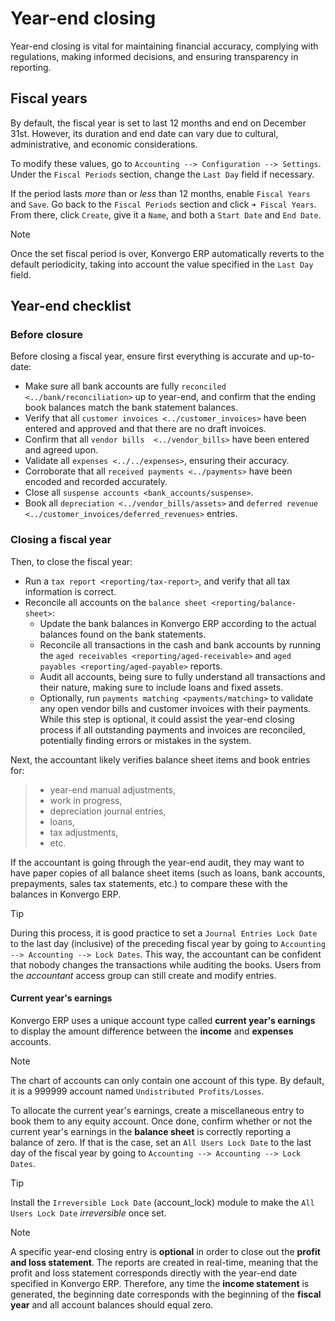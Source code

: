 # Year-end closing

Year-end closing is vital for maintaining financial accuracy, complying
with regulations, making informed decisions, and ensuring transparency
in reporting.

## Fiscal years

By default, the fiscal year is set to last 12 months and end on December
31st. However, its duration and end date can vary due to cultural,
administrative, and economic considerations.

To modify these values, go to
`Accounting --> Configuration --> Settings`. Under the `Fiscal Periods`
section, change the `Last Day` field if necessary.

If the period lasts *more* than or *less* than 12 months, enable
`Fiscal Years` and `Save`. Go back to the `Fiscal Periods` section and
click `➜ Fiscal
Years`. From there, click `Create`, give it a `Name`, and both a
`Start Date` and `End Date`.

> [!NOTE]
> Once the set fiscal period is over, Konvergo ERP automatically reverts to the
> default periodicity, taking into account the value specified in the
> `Last Day` field.

## Year-end checklist

### Before closure

Before closing a fiscal year, ensure first everything is accurate and
up-to-date:

- Make sure all bank accounts are fully
  `reconciled <../bank/reconciliation>` up to year-end, and confirm that
  the ending book balances match the bank statement balances.
- Verify that all `customer invoices <../customer_invoices>` have been
  entered and approved and that there are no draft invoices.
- Confirm that all `vendor bills  <../vendor_bills>` have been entered
  and agreed upon.
- Validate all `expenses <../../expenses>`, ensuring their accuracy.
- Corroborate that all `received payments <../payments>` have been
  encoded and recorded accurately.
- Close all `suspense accounts <bank_accounts/suspense>`.
- Book all `depreciation <../vendor_bills/assets>` and `deferred revenue
  <../customer_invoices/deferred_revenues>` entries.

### Closing a fiscal year

Then, to close the fiscal year:

- Run a `tax report <reporting/tax-report>`, and verify that all tax
  information is correct.
- Reconcile all accounts on the
  `balance sheet <reporting/balance-sheet>`:
  - Update the bank balances in Konvergo ERP according to the actual balances
    found on the bank statements.
  - Reconcile all transactions in the cash and bank accounts by running
    the `aged receivables
    <reporting/aged-receivable>` and
    `aged payables <reporting/aged-payable>` reports.
  - Audit all accounts, being sure to fully understand all transactions
    and their nature, making sure to include loans and fixed assets.
  - Optionally, run `payments matching <payments/matching>` to validate
    any open vendor bills and customer invoices with their payments.
    While this step is optional, it could assist the year-end closing
    process if all outstanding payments and invoices are reconciled,
    potentially finding errors or mistakes in the system.

Next, the accountant likely verifies balance sheet items and book
entries for:

> - year-end manual adjustments,
> - work in progress,
> - depreciation journal entries,
> - loans,
> - tax adjustments,
> - etc.

If the accountant is going through the year-end audit, they may want to
have paper copies of all balance sheet items (such as loans, bank
accounts, prepayments, sales tax statements, etc.) to compare these with
the balances in Konvergo ERP.

> [!TIP]
> During this process, it is good practice to set a
> `Journal Entries Lock Date` to the last day (inclusive) of the
> preceding fiscal year by going to `Accounting -->
> Accounting --> Lock Dates`. This way, the accountant can be confident
> that nobody changes the transactions while auditing the books. Users
> from the *accountant* access group can still create and modify
> entries.

#### Current year's earnings

Konvergo ERP uses a unique account type called **current year's earnings** to
display the amount difference between the **income** and **expenses**
accounts.

> [!NOTE]
> The chart of accounts can only contain one account of this type. By
> default, it is a 999999 account named `Undistributed Profits/Losses`.

To allocate the current year's earnings, create a miscellaneous entry to
book them to any equity account. Once done, confirm whether or not the
current year's earnings in the **balance sheet** is correctly reporting
a balance of zero. If that is the case, set an `All Users Lock Date` to
the last day of the fiscal year by going to
`Accounting --> Accounting --> Lock
Dates`.

> [!TIP]
> Install the `Irreversible Lock Date`
> (<span class="title-ref">account_lock</span>) module to make the `All
> Users Lock Date` *irreversible* once set.

> [!NOTE]
> A specific year-end closing entry is **optional** in order to close
> out the **profit and loss statement**. The reports are created in
> real-time, meaning that the profit and loss statement corresponds
> directly with the year-end date specified in Konvergo ERP. Therefore, any time
> the **income statement** is generated, the beginning date corresponds
> with the beginning of the **fiscal year** and all account balances
> should equal zero.
